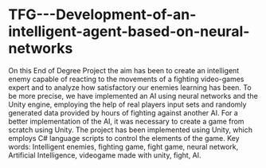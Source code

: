 # TFG---Development-of-an-intelligent-agent-based-on-neural-networks
On this End of Degree Project the aim has been to create an intelligent enemy capable of reacting to the movements of a fighting video-games expert and to analyze how satisfactory our enemies learning has been. To be more precise, we have implemented an AI using neural networks and the Unity engine, employing the help of real players input sets and randomly generated data provided by hours of fighting against another AI. For a better implementation of the AI, it was necessary to create a game from scratch using Unity. The project has been implemented using Unity, which employs C# language scripts to control the elements of the game. Key words: Intelligent enemies, fighting game, fight game, neural network, Artificial Intelligence, videogame made with unity, fight, AI.

